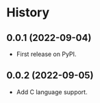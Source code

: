 # History

## 0.0.1 (2022-09-04)

* First release on PyPI.

## 0.0.2 (2022-09-05)

* Add C language support.


